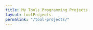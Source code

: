 ```yaml
---
title: My Tools Programming Projects
layout: toolProjects
permalink: "/tool-projects/"
---
```


    